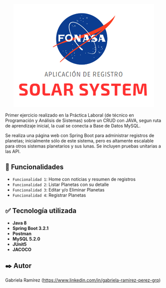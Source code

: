 <p align="center">

<img src="web/assets/img/logoFonasaGitHub.PNG">

</p>
Primer ejercicio realizado en la Práctica Laboral (de técnico en Programación y Análisis de Sistemas) sobre un CRUD con JAVA, segun ruta de aprendizaje inicial, la cual se conecta a Base de Datos MySQL.

Se realiza una página web con Spring Boot para administrar registros de planetas; inicialmente sólo de este sistema, pero es altamente escalable para otros sistemas planetarios y sus lunas. 
Se incluyen pruebas unitarias a las API.


## :hammer: Funcionalidades

- `Funcionalidad 1`: Home con noticias y resumen de registros
- `Funcionalidad 2`: Listar Planetas con su detalle
- `Funcionalidad 3`: Editar y/o Eliminar Planetas
- `Funcionalidad 4`: Registrar Planetas

## :white_check_mark: Tecnología utilizada

* **Java 8**
* **Spring Boot 3.2.1**
* **Postman**
* **MySQL 5.2.0**
* **JUnit5**
* **JACOCO**

## ✒️ Autor
Gabriela Ramírez
(https://www.linkedin.com/in/gabriela-ramirez-perez-grp)
